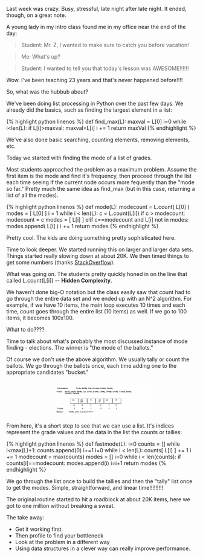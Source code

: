 <!--
.. title: Who won the election -- Quadratic to Linear Time!!!!!
.. slug: 2013-03-23-Who_won_the_election-Quadratic_to_Linear_Time.md
.. date: 2013-03-23
.. tags: pedagogy, intro, apcs
.. type: text
-->


Last week was crazy. Busy, stressful, late night after late night. It
ended, though, on a great note.

A young lady in my intro class found me in my office near the end of the day:

> Student: Mr. Z, I wanted to make sure to catch you before vacation!

> Me: What's up?

> Student: I wanted to tell you that today's lesson was AWESOME!!!!!!

Wow. I've been teaching 23 years and that's never happened before!!!!

So, what was the hubbub about?

We've been doing list processing in Python over the past few days. We already did the basics, such as finding the largest element in a list:

{% highlight python linenos %}
def find_max(L):
    maxval = L[0]
	i=0
	while i<len(L):
		if L[i]>maxval:
			maxval=L[i]
		i += 1
	return maxVal
{% endhighlight %}

We've also done basic searching, counting elements, removing elements, etc.

Today we started with finding the mode of a list of grades.

Most students approached the problem as a maximum problem. Assume the
first item is the mode and find it's frequency, then proceed through
the list each time seeing if the current node occurs more fequently
than the "mode so far." Pretty much the same idea as find_max (but in this case, returning a list of all the modes).

{% highlight python linenos %}
def mode(L):
    modecount = L.count( L[0] )
    modes = [ L[0] ]
    i = 1
    while i < len(L):
        c = L.count(L[i]) 
        if c > modecount:
            modecount = c
            modes = [ L[i] ]
        elif c==modecount and L[i] not in modes:
            modes.append( L[i] )
        i += 1
    return modes
{% endhighlight %}


Pretty cool. The kids are doing something pretty sophisticated here. 

Time to look deeper. We started running this on larger and larger data
sets. Things started really slowing down at about 20K. We then timed
things to get some numbers (thanks
[StackOverflow](http://stackoverflow.com/questions/5998245/get-current-time-in-milliseconds-in-python)). 

What was going on. The students pretty quickly honed in on the line
that called L.count(L\[i\]) -- **Hidden Complexity**. 

We haven't done big-O notation but the class easily saw that count had
to go through the entire data set and we ended up with an N^2
algorithm. For example, if we have 10 items, the main loop executes 10
times and each time, count goes through the entire list (10 items) as
well. If we go to 100 items, it becomes 100x100.

What to do????

Time to talk about what's probably the most discussed instance of mode
finding - elections. The winner is "the mode of the ballots."

Of course we don't use the above algorithm. We usually tally or count the ballots. We go through the ballots once, each time adding one to the appropriate candidates "bucket." 

<div align="center">
<a href="/img/tally.png" rel="lightbox">
<img width="50%" src="/img/tally.png" class="" alt="" />
</a>
</div>

From here, it's a short step to see that we can use a list. It's
indices represent the grade values and the data in the list the counts
or tallies:

{% highlight python linenos %}
def fastmode(L):
    i=0
    counts = []
    while i<max(L)+1:
        counts.append(0)
        i+=1
    i=0
    while i < len(L):
        counts[ L[i] ] += 1
        i += 1
    modecount = max(counts)
    modes = []
    i=0
    while i < len(counts):
        if counts[i]==modecount:
            modes.append(i)
        i=i+1
    return modes
{% endhighlight %}

We go through the list once to build the tallies and then the "tally"
list once to get the modes. Simple, straightforward, and linear
time!!!!!!!!!

The original routine started to hit a roadblock at about 20K items,
here we got to one million without breaking a sweat.

The take away:

 * Get it working first.
 * Then profile to find your bottleneck
 * Look at the problem in a different way
 * Using data structures in a clever way can really improve performance.

